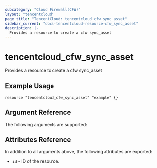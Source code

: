 ```yaml
---
subcategory: "Cloud Firewall(CFW)"
layout: "tencentcloud"
page_title: "TencentCloud: tencentcloud_cfw_sync_asset"
sidebar_current: "docs-tencentcloud-resource-cfw_sync_asset"
description: |-
  Provides a resource to create a cfw sync_asset
---
```


# tencentcloud_cfw_sync_asset

Provides a resource to create a cfw sync_asset

## Example Usage

```hcl
resource "tencentcloud_cfw_sync_asset" "example" {}
```

## Argument Reference

The following arguments are supported:



## Attributes Reference

In addition to all arguments above, the following attributes are exported:

* `id` - ID of the resource.




